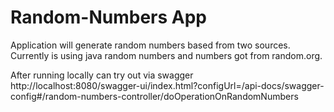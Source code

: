# Random-Numbers App
Application will generate random numbers based from two sources.  
Currently is using java random numbers and numbers got from random.org.

After running locally can try out via swagger \
http://localhost:8080/swagger-ui/index.html?configUrl=/api-docs/swagger-config#/random-numbers-controller/doOperationOnRandomNumbers
